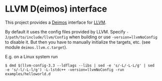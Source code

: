LLVM D(eimos) interface
=======================

This project provides a [Deimos](http://dlang.org/) interface for
[LLVM](http://www.llvm.org).

By default it uses the config files provided by LLVM. Specify
`-J/path/to/include/llvm/Config` when building or use `-version=llvmNoConfig`
to disable it. But then you have to manually initialize the targets, etc. (see
module `deimos.llvm.c.target`).

E.g. on a Linux system run
```
$ dmd $(llvm-config-3.3 --ldflags --libs | sed -e 's/-L/-L-L/g' | sed -e 's/-l/-L-l/g') -L-lstdc++ -version=llvmNoConfig -run examples/helloworld.d
```

